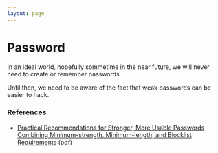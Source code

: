 ```yaml
---
layout: page
---
```


# Password

In an ideal world, hopefully sommetime in the near future, we will never need to create or remember passwords.

Until then, we need to be aware of the fact that weak passwords can be easier to hack.

### References

- [Practical Recommendations for Stronger, More Usable Passwords Combining Minimum-strength, Minimum-length, and Blocklist Requirements](http://www.andrew.cmu.edu/user/nicolasc/publications/Tan-CCS20.pdf) (pdf)